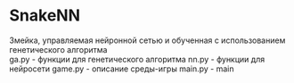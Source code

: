 # SnakeNN
Змейка, управляемая нейронной сетью и обученная с использованием генетического алгоритма  
ga.py - функции для генетического алгоритма
nn.py - функции для нейросети
game.py - описание среды-игры
main.py - main
